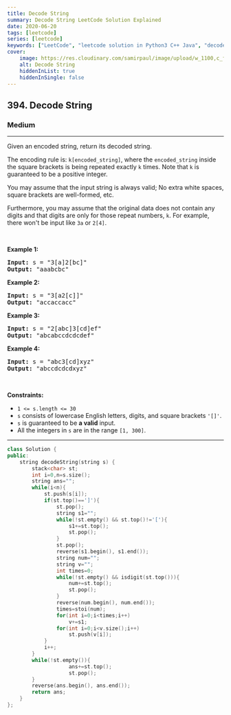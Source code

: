 ```yaml
---
title: Decode String
summary: Decode String LeetCode Solution Explained
date: 2020-06-20
tags: [leetcode]
series: [leetcode]
keywords: ["LeetCode", "leetcode solution in Python3 C++ Java", "decode-string LeetCode Solution Explained"]
cover:
    image: https://res.cloudinary.com/samirpaul/image/upload/w_1100,c_fit,co_rgb:FFFFFF,l_text:Arial_75_bold:Decode String - Solution Explained/problem-solving.webp
    alt: Decode String
    hiddenInList: true
    hiddenInSingle: false
---
```



<h2>394. Decode String</h2><h3>Medium</h3><hr><div><p>Given an encoded string, return its decoded string.</p>

<p>The encoding rule is: <code>k[encoded_string]</code>, where the <code>encoded_string</code> inside the square brackets is being repeated exactly <code>k</code> times. Note that <code>k</code> is guaranteed to be a positive integer.</p>

<p>You may assume that the input string is always valid; No extra white spaces, square brackets are well-formed, etc.</p>

<p>Furthermore, you may assume that the original data does not contain any digits and that digits are only for those repeat numbers, <code>k</code>. For example, there won't be input like <code>3a</code> or <code>2[4]</code>.</p>

<p>&nbsp;</p>
<p><strong>Example 1:</strong></p>
<pre><strong>Input:</strong> s = "3[a]2[bc]"
<strong>Output:</strong> "aaabcbc"
</pre><p><strong>Example 2:</strong></p>
<pre><strong>Input:</strong> s = "3[a2[c]]"
<strong>Output:</strong> "accaccacc"
</pre><p><strong>Example 3:</strong></p>
<pre><strong>Input:</strong> s = "2[abc]3[cd]ef"
<strong>Output:</strong> "abcabccdcdcdef"
</pre><p><strong>Example 4:</strong></p>
<pre><strong>Input:</strong> s = "abc3[cd]xyz"
<strong>Output:</strong> "abccdcdcdxyz"
</pre>
<p>&nbsp;</p>
<p><strong>Constraints:</strong></p>

<ul>
	<li><code>1 &lt;= s.length &lt;= 30</code></li>
	<li><code>s</code> consists of lowercase English letters, digits, and square brackets <code>'[]'</code>.</li>
	<li><code>s</code> is guaranteed to be <strong>a valid</strong> input.</li>
	<li>All the integers in <code>s</code> are in the range <code>[1, 300]</code>.</li>
</ul>
</div>

---




```cpp
class Solution {
public:
    string decodeString(string s) {
        stack<char> st;
        int i=0,n=s.size();
        string ans="";
        while(i<n){
            st.push(s[i]);
            if(st.top()==']'){
                st.pop();
                string s1="";
                while(!st.empty() && st.top()!='['){
                    s1+=st.top();
                    st.pop();
                }
                st.pop();
                reverse(s1.begin(), s1.end());
                string num="";
                string v="";
                int times=0;
                while(!st.empty() && isdigit(st.top())){
                    num+=st.top();
                    st.pop();
                }
                reverse(num.begin(), num.end());
                times=stoi(num);
                for(int i=0;i<times;i++)
                    v+=s1;
                for(int i=0;i<v.size();i++)
                    st.push(v[i]);
            }
            i++;
        }
        while(!st.empty()){
                    ans+=st.top();
                    st.pop();
        }
        reverse(ans.begin(), ans.end());
        return ans;
    }
};
```
